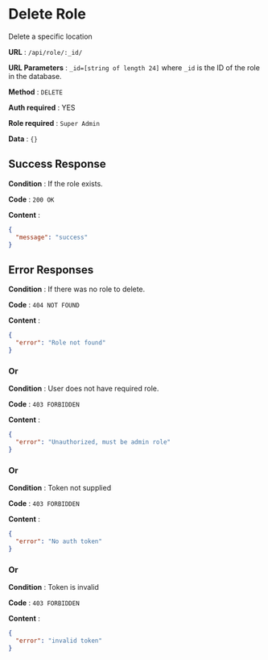 # Delete Role

Delete a specific location

**URL** : `/api/role/:_id/`

**URL Parameters** : `_id=[string of length 24]` where `_id` is the ID of the role in the database.

**Method** : `DELETE`

**Auth required** : YES

**Role required** : `Super Admin`

**Data** : `{}`

## Success Response

**Condition** : If the role exists.

**Code** : `200 OK`

**Content** :

```json
{
  "message": "success"
}
```

## Error Responses

**Condition** : If there was no role to delete.

**Code** : `404 NOT FOUND`

**Content** :

```json
{
  "error": "Role not found"
}
```

### Or

**Condition** : User does not have required role.

**Code** : `403 FORBIDDEN`

**Content** :

```json
{
  "error": "Unauthorized, must be admin role"
}
```

### Or

**Condition** : Token not supplied

**Code** : `403 FORBIDDEN`

**Content** :

```json
{
  "error": "No auth token"
}
```

### Or

**Condition** : Token is invalid

**Code** : `403 FORBIDDEN`

**Content** :

```json
{
  "error": "invalid token"
}
```
